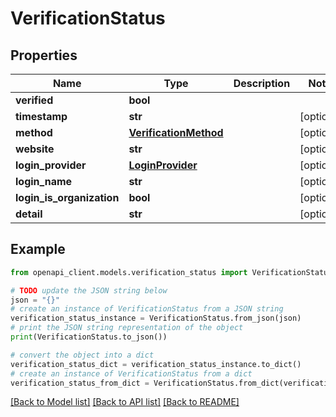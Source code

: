 # VerificationStatus


## Properties

Name | Type | Description | Notes
------------ | ------------- | ------------- | -------------
**verified** | **bool** |  | 
**timestamp** | **str** |  | [optional] 
**method** | [**VerificationMethod**](VerificationMethod.md) |  | [optional] 
**website** | **str** |  | [optional] 
**login_provider** | [**LoginProvider**](LoginProvider.md) |  | [optional] 
**login_name** | **str** |  | [optional] 
**login_is_organization** | **bool** |  | [optional] 
**detail** | **str** |  | [optional] 

## Example

```python
from openapi_client.models.verification_status import VerificationStatus

# TODO update the JSON string below
json = "{}"
# create an instance of VerificationStatus from a JSON string
verification_status_instance = VerificationStatus.from_json(json)
# print the JSON string representation of the object
print(VerificationStatus.to_json())

# convert the object into a dict
verification_status_dict = verification_status_instance.to_dict()
# create an instance of VerificationStatus from a dict
verification_status_from_dict = VerificationStatus.from_dict(verification_status_dict)
```
[[Back to Model list]](../README.md#documentation-for-models) [[Back to API list]](../README.md#documentation-for-api-endpoints) [[Back to README]](../README.md)


